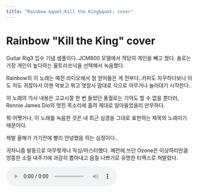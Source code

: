```yaml
---
title: "Rainbow &quot;Kill the King&quot; cover"
---
```

# Rainbow &quot;Kill the King&quot; cover

Guitar Rig3 입수 기념 샘플이다..JCM800 모델에서 적당히 게인을 빼고 쳤다. 솔로는 가장 게인이 높다하는 울트라쏘닉을 선택해서 녹음했다.

Rainbow의 이 노래는 예전 라디오에서 첨 얻어들은 게 전부다..카피도 자꾸하다보니 이도 저도 귀찮아서 이젠 악보고 뭐고 엿장사 맘대로 식으로 아무거나 눌러대기 시작한다..

이 노래의 가사 내용은 고교시절 한 번 들었던 풍월로는 기억도 할 수 없을 뿐더러, Ronnie James Dio의 멋진 목소리에 홀려 제대로 알아들었을리 만무하다.

뭐 어쨋거나, 이 노래를 녹음한 것은 내 최근 심경을 그대로 표현하는 제목의 노래이기 때문이다.

제발 올해가 가기전에 빨리 안녕했음 하는 심정이다..

귀차니즘 발동으로 아무렇게나 믹싱/마스터했다. 예전에 쓰던 Ozone은 이상하리만큼 엉뚱한 소릴 내주기에 과감히 뽑아내고 음질 나쁘기로 유명한 티렉스로 쳐발랐다.

![audio](8cd91c3ef3507d43e0fab3a3a23ad292.mp3)


